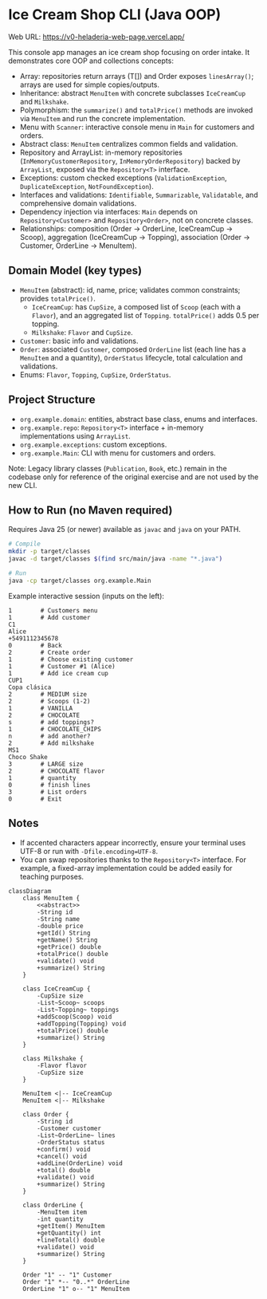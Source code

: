 # Ice Cream Shop CLI (Java OOP)
Web URL: https://v0-heladeria-web-page.vercel.app/

This console app manages an ice cream shop focusing on order intake. It demonstrates core OOP and collections concepts:

- Array: repositories return arrays (T[]) and Order exposes `linesArray()`; arrays are used for simple copies/outputs.
- Inheritance: abstract `MenuItem` with concrete subclasses `IceCreamCup` and `Milkshake`.
- Polymorphism: the `summarize()` and `totalPrice()` methods are invoked via `MenuItem` and run the concrete implementation.
- Menu with `Scanner`: interactive console menu in `Main` for customers and orders.
- Abstract class: `MenuItem` centralizes common fields and validation.
- Repository and ArrayList: in-memory repositories (`InMemoryCustomerRepository`, `InMemoryOrderRepository`) backed by `ArrayList`, exposed via the `Repository<T>` interface.
- Exceptions: custom checked exceptions (`ValidationException`, `DuplicateException`, `NotFoundException`).
- Interfaces and validations: `Identifiable`, `Summarizable`, `Validatable`, and comprehensive domain validations.
- Dependency injection via interfaces: `Main` depends on `Repository<Customer>` and `Repository<Order>`, not on concrete classes.
- Relationships: composition (Order -> OrderLine, IceCreamCup -> Scoop), aggregation (IceCreamCup -> Topping), association (Order -> Customer, OrderLine -> MenuItem).

## Domain Model (key types)

- `MenuItem` (abstract): id, name, price; validates common constraints; provides `totalPrice()`.
  - `IceCreamCup`: has `CupSize`, a composed list of `Scoop` (each with a `Flavor`), and an aggregated list of `Topping`. `totalPrice()` adds 0.5 per topping.
  - `Milkshake`: `Flavor` and `CupSize`.
- `Customer`: basic info and validations.
- `Order`: associated `Customer`, composed `OrderLine` list (each line has a `MenuItem` and a quantity), `OrderStatus` lifecycle, total calculation and validations.
- Enums: `Flavor`, `Topping`, `CupSize`, `OrderStatus`.

## Project Structure

- `org.example.domain`: entities, abstract base class, enums and interfaces.
- `org.example.repo`: `Repository<T>` interface + in-memory implementations using `ArrayList`.
- `org.example.exceptions`: custom exceptions.
- `org.example.Main`: CLI with menu for customers and orders.

Note: Legacy library classes (`Publication`, `Book`, etc.) remain in the codebase only for reference of the original exercise and are not used by the new CLI.

## How to Run (no Maven required)

Requires Java 25 (or newer) available as `javac` and `java` on your PATH.

```bash
# Compile
mkdir -p target/classes
javac -d target/classes $(find src/main/java -name "*.java")

# Run
java -cp target/classes org.example.Main
```

Example interactive session (inputs on the left):

```
1        # Customers menu
1        # Add customer
C1
Alice
+5491112345678
0        # Back
2        # Create order
1        # Choose existing customer
1        # Customer #1 (Alice)
1        # Add ice cream cup
CUP1
Copa clásica
2        # MEDIUM size
2        # Scoops (1-2)
1        # VANILLA
2        # CHOCOLATE
s        # add toppings?
1        # CHOCOLATE_CHIPS
n        # add another?
2        # Add milkshake
MS1
Choco Shake
3        # LARGE size
2        # CHOCOLATE flavor
1        # quantity
0        # finish lines
3        # List orders
0        # Exit
```

## Notes

- If accented characters appear incorrectly, ensure your terminal uses UTF-8 or run with `-Dfile.encoding=UTF-8`.
- You can swap repositories thanks to the `Repository<T>` interface. For example, a fixed-array implementation could be added easily for teaching purposes.

```mermaid
classDiagram
    class MenuItem {
        <<abstract>>
        -String id
        -String name  
        -double price
        +getId() String
        +getName() String
        +getPrice() double
        +totalPrice() double
        +validate() void
        +summarize() String
    }
    
    class IceCreamCup {
        -CupSize size
        -List~Scoop~ scoops
        -List~Topping~ toppings
        +addScoop(Scoop) void
        +addTopping(Topping) void
        +totalPrice() double
        +summarize() String
    }
    
    class Milkshake {
        -Flavor flavor
        -CupSize size
    }
    
    MenuItem <|-- IceCreamCup
    MenuItem <|-- Milkshake
    
    class Order {
        -String id
        -Customer customer
        -List~OrderLine~ lines
        -OrderStatus status
        +confirm() void
        +cancel() void
        +addLine(OrderLine) void
        +total() double
        +validate() void
        +summarize() String
    }
    
    class OrderLine {
        -MenuItem item
        -int quantity
        +getItem() MenuItem
        +getQuantity() int
        +lineTotal() double
        +validate() void
        +summarize() String
    }
    
    Order "1" -- "1" Customer
    Order "1" *-- "0..*" OrderLine
    OrderLine "1" o-- "1" MenuItem
```
